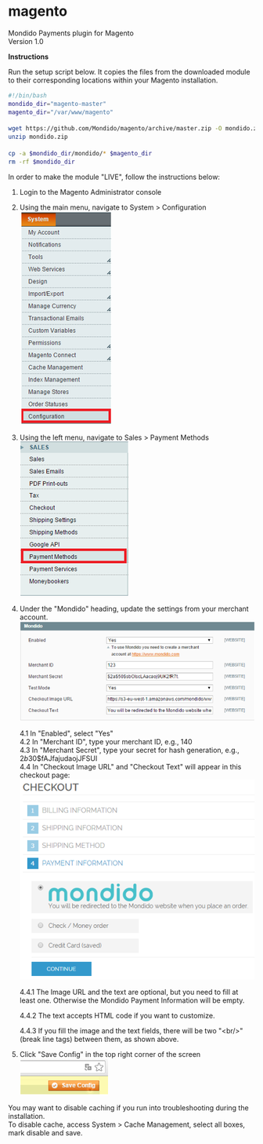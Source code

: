 magento
=======

Mondido Payments plugin for Magento  
Version 1.0  

**Instructions**

Run the setup script below. It copies the files from the downloaded module to their corresponding locations within your Magento installation.

```sh
#!/bin/bash
mondido_dir="magento-master"
magento_dir="/var/www/magento"

wget https://github.com/Mondido/magento/archive/master.zip -O mondido.zip
unzip mondido.zip

cp -a $mondido_dir/mondido/* $magento_dir
rm -rf $mondido_dir
```

In order to make the module "LIVE", follow the instructions below:  

1. Login to the Magento Administrator console  
2. Using the main menu, navigate to System > Configuration  
    ![System Configuration](/installation_screenshots/system_configuration.png?raw=true)  
3. Using the left menu, navigate to Sales > Payment Methods  
    ![Payment Methods](/installation_screenshots/configuration_sales_payment_methods.png?raw=true)  
4. Under the "Mondido" heading, update the settings from your merchant account.  
    ![Mondido Settings](/installation_screenshots/mondido_settings.png?raw=true)  

    4.1 In "Enabled", select "Yes"   
    4.2 In "Merchant ID", type your merchant ID, e.g., 140  
    4.3 In "Merchant Secret", type your secret for hash generation, e.g., $2b$30$fAJfajudaojJFSUI  
    4.4 In "Checkout Image URL" and "Checkout Text" will appear in this checkout page:  
        ![Checkout](/installation_screenshots/checkout.png?raw=true)  

      4.4.1 The Image URL and the text are optional, but you need to fill at least one. Otherwise the Mondido Payment Information will be empty.  

      4.4.2 The text accepts HTML code if you want to customize.  

      4.4.3 If you fill the image and the text fields, there will be two "&lt;br/&gt;" (break line tags)  between them, as shown above.  

5. Click "Save Config" in the top right corner of the screen  
    ![Save Settings](/installation_screenshots/save_config.png?raw=true)  

You may want to disable caching if you run into troubleshooting during the installation.  
To disable cache, access System > Cache Management, select all boxes, mark disable and save.
